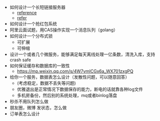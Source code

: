 - 如何设计一个长短链接服务器
  - [reference](https://xie.infoq.cn/article/483fcfbe3f942cb1fa9d9ce20)
  - [refer](https://mp.weixin.qq.com/s/dEeG-xZfKt4FUqaHmj7lWw)
- 如何设计一个抢红包系统
- 阿里云面试题，用CAS操作实现一个消息队列（golang）
- 如何设计一个分布式锁
  - 可扩展
  - 可伸缩
- 设计一个或者几个微服务，能够满足每天离线处理一亿条数，清洗入库，支持crash safe
- 如何保证缓存和数据库的一致性
  - https://mp.weixin.qq.com/s/4W7vmICGx6a_WX701zxgPQ
- 给你一个服务，数据表怎么设计（发散性问题，可以随意回答）
  - (考虑稳定，数据不丢失等问题)
  - 优雅退出是正常情况下数据保存的能力，断电的话就靠各种log文件
  - 多机房备份，然后别的系统处理，mq或者binlog落盘
- 秒杀不用队列怎么做
- 朋友圈，微博 发状态，怎么做
- 订单表怎么设计
  
  